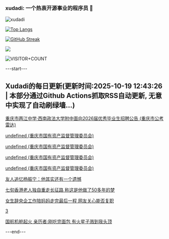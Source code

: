 ### xudadi: 一个热衷开源事业的程序员 👋

![xudadi](https://github-readme-stats-git-masterorgs-github-readme-stats-team.vercel.app/api?username=xudadi)

[![Top Langs](https://github-readme-stats.vercel.app/api/top-langs/?username=xudadi)](https://github.com/anuraghazra/github-readme-stats)

[![GitHub Streak](https://streak-stats.demolab.com?user=xudadi&locale=zh_Hans)](https://git.io/streak-stats)

![](https://raw.githubusercontent.com/xudadi/xudadi/main/assets/github-contribution-grid-snake.svg)

![VISITOR+COUNT](https://komarev.com/ghpvc/?username=xudadi&label=VISITOR+COUNT)


---start---

## Xudadi的每日更新(更新时间:2025-10-19 12:43:26 | 本部分通过Github Actions抓取RSS自动更新, 无意中实现了自动刷绿墙...)

[重庆市两江中学·西南政法大学附中面向2026届优秀毕业生招聘公告 (重庆市公考雷达)](https://www.gongkaoleida.com/article/2654358)

[undefined (重庆市国有资产监督管理委员会)](https://dadilab.github.io/feeds/all.xml)

[undefined (重庆市国有资产监督管理委员会)](https://dadilab.github.io/feeds/all.xml)

[undefined (重庆市国有资产监督管理委员会)](https://dadilab.github.io/feeds/all.xml)

[undefined (重庆市国有资产监督管理委员会)](https://dadilab.github.io/feeds/all.xml)

[友人追忆杨振宁：他其实还有一个遗憾](https://m.163.com/news/article/KC6CR9IG0514R9P4.html)

[七旬香港老人独自重走长征路 称这是他做了50多年的梦](https://m.163.com/news/article/KC6DPPJE051492T3.html)

[女生辞央企工作陪妈妈走完最后一程 网友关心能否复职](https://m.163.com/news/article/KC3L44UG053469LG.html)

[3](https://m.163.com/touch/news/sub/domestic)

[国航机舱起火 亲历者:刚吃完面包 有火星子溅到我头顶](https://m.163.com/news/article/KC6C5FPU051492LM.html)

---end---
